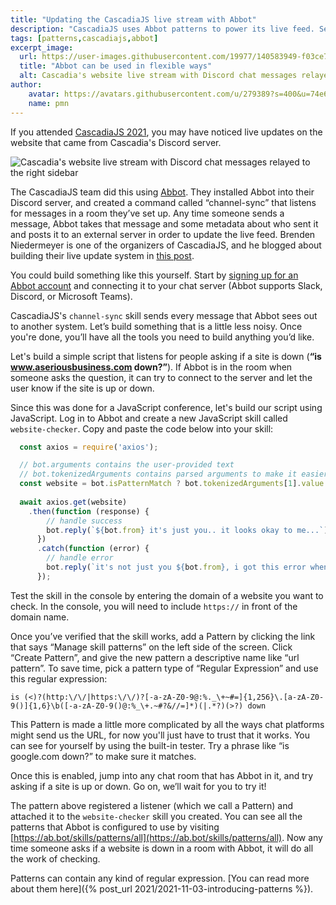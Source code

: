 ```yaml
---
title: "Updating the CascadiaJS live stream with Abbot"
description: "CascadiaJS uses Abbot patterns to power its live feed. See how to use Patterns in this post"
tags: [patterns,cascadiajs,abbot]
excerpt_image:
  url: https://user-images.githubusercontent.com/19977/140583949-f03ce751-5708-4eaa-a14a-fa2b03d43737.png
  title: "Abbot can be used in flexible ways"
  alt: Cascadia's website live stream with Discord chat messages relayed to the right sidebar
author:
    avatar: https://avatars.githubusercontent.com/u/279389?s=400&u=74e6e598a2bf9d9889fbb771c542c508bf270e36&v=4
    name: pmn
---
```


If you attended [CascadiaJS 2021](https://2021.cascadiajs.com/), you may have noticed live updates on the website that came from Cascadia's Discord server.

![Cascadia's website live stream with Discord chat messages relayed to the right sidebar](https://user-images.githubusercontent.com/19977/140583949-f03ce751-5708-4eaa-a14a-fa2b03d43737.png "Abbot can be used in flexible ways")

The CascadiaJS team did this using [Abbot](https://ab.bot/). They installed Abbot into their Discord server, and created a command called “channel-sync” that listens for messages in a room they’ve set up. Any time someone sends a message, Abbot takes that message and some metadata about who sent it and posts it to an external server in order to update the live feed. Brenden Niedermeyer is one of the organizers of CascadiaJS, and he blogged about building their live update system in [this post](https://brenden.codes/cascadiajs-building-live-experiences-with-web-components).

You could build something like this yourself. Start by [signing up for an Abbot account](https://ab.bot) and connecting it to your chat server (Abbot supports Slack, Discord, or Microsoft Teams). 

CascadiaJS's `channel-sync` skill sends every message that Abbot sees out to another system. Let’s build something that is a little less noisy. Once you're done, you’ll have all the tools you need to build anything you’d like.

Let's build a simple script that listens for people asking if a site is down (__“is www.aseriousbusiness.com down?”__). If Abbot is in the room when someone asks the question, it can try to connect to the server and let the user know if the site is up or down. 

Since this was done for a JavaScript conference, let's build our script using JavaScript. Log in to Abbot and create a new JavaScript skill called `website-checker`. Copy and paste the code below into your skill:

```javascript
  const axios = require('axios');

  // bot.arguments contains the user-provided text
  // bot.tokenizedArguments contains parsed arguments to make it easier to handle them.
  const website = bot.isPatternMatch ? bot.tokenizedArguments[1].value : bot.arguments;
  
  await axios.get(website)
    .then(function (response) {
        // handle success
        bot.reply(`${bot.from} it's just you.. it looks okay to me...`)
      })
      .catch(function (error) {
        // handle error
        bot.reply(`it's not just you ${bot.from}, i got this error when i tried: \n ${error}`)
      });
```

Test the skill in the console by entering the domain of a website you want to check. In the console, you will need to include `https://` in front of the domain name. 

Once you’ve verified that the skill works, add a Pattern by clicking the link that says “Manage skill patterns” on the left side of the screen. Click “Create Pattern”, and give the new pattern a descriptive name like “url pattern”. To save time, pick a pattern type of “Regular Expression” and use this regular expression: 

`is (<)?(http:\/\/|https:\/\/)?[-a-zA-Z0-9@:%._\+~#=]{1,256}\.[a-zA-Z0-9()]{1,6}\b([-a-zA-Z0-9()@:%_\+.~#?&//=]*)(|.*?)(>?) down`

This Pattern is made a little more complicated by all the ways chat platforms might send us the URL, for now you'll just have to trust that it works. You can see for yourself by using the built-in tester. Try a phrase like “is google.com down?” to make sure it matches.

Once this is enabled, jump into any chat room that has Abbot in it, and try asking if a site is up or down. Go on, we’ll wait for you to try it!

The pattern above registered a listener (which we call a Pattern) and attached it to the `website-checker` skill you created. You can see all the patterns that Abbot is configured to use by visiting [https://ab.bot/skills/patterns/all](https://ab.bot/skills/patterns/all). Now any time someone asks if a website is down in a room with Abbot, it will do all the work of checking.

Patterns can contain any kind of regular expression. [You can read more about them here]({% post_url 2021/2021-11-03-introducing-patterns %}).



&nbsp; 
